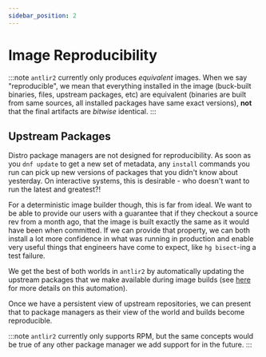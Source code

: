 ```yaml
---
sidebar_position: 2
---
```


# Image Reproducibility

:::note
`antlir2` currently only produces _equivalent_ images. When we say
"reproducible", we mean that everything installed in the image (buck-built
binaries, files, upstream packages, etc) are equivalent (binaries are built from
same sources, all installed packages have same exact versions), **not** that the
final artifacts are _bitwise_ identical.
:::


## Upstream Packages

Distro package managers are not designed for reproducibility. As soon as you
`dnf update` to get a new set of metadata, any `install` commands you run can
pick up new versions of packages that you didn't know about yesterday.
On interactive systems, this is desirable - who doesn't want to run the latest
and greatest?!

For a deterministic image builder though, this is far from ideal. We want to be
able to provide our users with a guarantee that if they checkout a source rev
from a month ago, that the image is built exactly the same as it would have been
when committed. If we can provide that property, we can both install a lot more
confidence in what was running in production and enable very useful things that
engineers have come to expect, like `hg bisect`-ing a test failure.

We get the best of both worlds in `antlir2` by automatically updating the
upstream packages that we make available during image builds (see
[here](../internals/rpms) for more details on this automation).

Once we have a persistent view of upstream repositories, we can present that to
package managers as their view of the world and builds become reproducible.

:::note
`antlir2` currently only supports RPM, but the same concepts would be true of
any other package manager we add support for in the future.
:::
